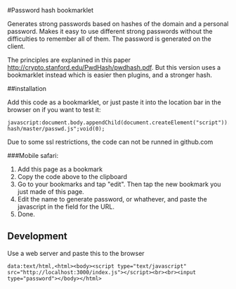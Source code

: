 #Password hash bookmarklet

Generates strong passwords based on hashes of the domain and a personal password. Makes it easy to use different strong passwords without the difficulties to remember all of them. The password is generated on the client. 

The principles are explanined in this paper http://crypto.stanford.edu/PwdHash/pwdhash.pdf. But this version uses a bookmarklet instead which is easier then plugins, and a stronger hash. 

##installation

Add this code as a bookmarklet, or just paste it into the location bar in the browser on if you want to test it: 
    
    javascript:document.body.appendChild(document.createElement("script")).src="https://raw.github.com/peterlindkvist/pwd-hash/master/passwd.js";void(0);
    
Due to some ssl restrictions, the code can not be runned in github.com    

###Mobile safari:

1. Add this page as a bookmark 
2. Copy the code above to the clipboard
3. Go to your bookmarks and tap "edit". Then tap the new bookmark you just made of this page. 
4. Edit the name to generate password, or whathever, and paste the javascript in the field for the URL.
5. Done. 

## Development

Use a web server and paste this to the browser

    data:text/html,<html><body><script type="text/javascript" src="http://localhost:3000/index.js"></script><br><br><input type="password"></body></html>



